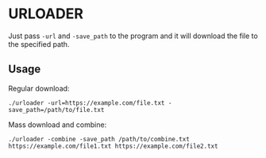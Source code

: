 # URLOADER

Just pass `-url` and `-save_path` 
to the program and it will download the file to the specified path.

## Usage

Regular download:

```shell
./urloader -url=https://example.com/file.txt -save_path=/path/to/file.txt
```

Mass download and combine:

```shell
./urloader -combine -save_path /path/to/combine.txt https://example.com/file1.txt https://example.com/file2.txt
```